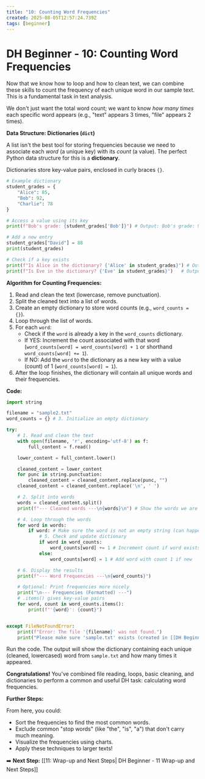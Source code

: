 ```yaml
---
title: "10: Counting Word Frequencies"
created: 2025-08-05T12:57:24.739Z
tags: [beginner]
---
```

# DH Beginner - 10: Counting Word Frequencies

Now that we know how to loop and how to clean text, we can combine these skills to count the frequency of each unique word in our sample text. This is a fundamental task in text analysis.

We don't just want the total word count; we want to know *how many times* each specific word appears (e.g., "text" appears 3 times, "file" appears 2 times).

**Data Structure: Dictionaries (`dict`)**

A list isn't the best tool for storing frequencies because we need to associate each *word* (a unique key) with its *count* (a value). The perfect Python data structure for this is a **dictionary**.

Dictionaries store key-value pairs, enclosed in curly braces `{}`.

```python
# Example dictionary
student_grades = {
    "Alice": 85,
    "Bob": 92,
    "Charlie": 78
}

# Access a value using its key
print(f"Bob's grade: {student_grades['Bob']}") # Output: Bob's grade: 92

# Add a new entry
student_grades["David"] = 88
print(student_grades)

# Check if a key exists
print(f"Is Alice in the dictionary? {'Alice' in student_grades}") # Output: True
print(f"Is Eve in the dictionary? {'Eve' in student_grades}")   # Output: False
```

**Algorithm for Counting Frequencies:**

1.  Read and clean the text (lowercase, remove punctuation).
2.  Split the cleaned text into a list of words.
3.  Create an empty dictionary to store word counts (e.g., `word_counts = {}`).
4.  Loop through the list of words.
5.  For each `word`:
    *   Check if the `word` is already a key in the `word_counts` dictionary.
    *   If YES: Increment the count associated with that word (`word_counts[word] = word_counts[word] + 1` or shorthand `word_counts[word] += 1`).
    *   If NO: Add the `word` to the dictionary as a new key with a value (count) of 1 (`word_counts[word] = 1`).
6.  After the loop finishes, the dictionary will contain all unique words and their frequencies.

**Code:**

```python
import string

filename = "sample2.txt"
word_counts = {} # 3. Initialize an empty dictionary

try:
    # 1. Read and clean the text
    with open(filename, 'r', encoding='utf-8') as f:
        full_content = f.read()

    lower_content = full_content.lower()

    cleaned_content = lower_content
    for punc in string.punctuation:
        cleaned_content = cleaned_content.replace(punc, "")
    cleaned_content = cleaned_content.replace('\n', ' ')

    # 2. Split into words
    words = cleaned_content.split()
    print(f"--- Cleaned words ---\n{words}\n") # Show the words we are counting

    # 4. Loop through the words
    for word in words:
        if word: # Make sure the word is not an empty string (can happen with split)
            # 5. Check and update dictionary
            if word in word_counts:
                word_counts[word] += 1 # Increment count if word exists
            else:
                word_counts[word] = 1 # Add word with count 1 if new

    # 6. Display the results
    print(f"--- Word Frequencies ---\n{word_counts}")

    # Optional: Print frequencies more nicely
    print("\n--- Frequencies (Formatted) ---")
    # .items() gives key-value pairs
    for word, count in word_counts.items():
        print(f"'{word}': {count}")


except FileNotFoundError:
    print(f"Error: The file '{filename}' was not found.")
    print("Please make sure 'sample.txt' exists (created in [[DH Beginner - 05 Creating a Sample Text File]]).")

```

Run the code. The output will show the dictionary containing each unique (cleaned, lowercased) word from `sample.txt` and how many times it appeared.

**Congratulations!** You've combined file reading, loops, basic cleaning, and dictionaries to perform a common and useful DH task: calculating word frequencies.

**Further Steps:**

From here, you could:

*   Sort the frequencies to find the most common words.
*   Exclude common "stop words" (like "the", "is", "a") that don't carry much meaning.
*   Visualize the frequencies using charts.
*   Apply these techniques to larger texts!

➡️ **Next Step:** [[11: Wrap-up and Next Steps| DH Beginner - 11 Wrap-up and Next Steps]]